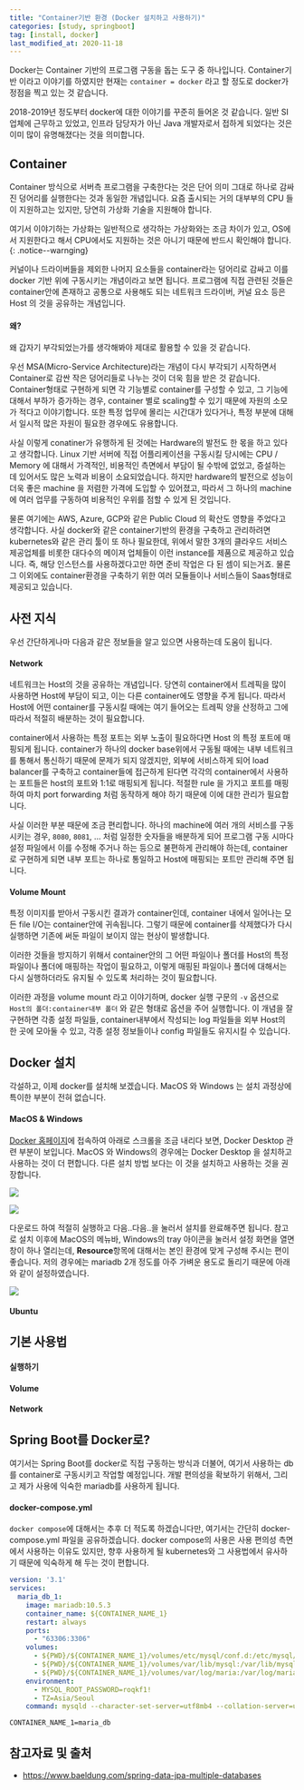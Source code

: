 ```yaml
---
title: "Container기반 환경 (Docker 설치하고 사용하기)"
categories: [study, springboot]
tag: [install, docker]
last_modified_at: 2020-11-18
---
```


Docker는 Container 기반의 프로그램 구동을 돕는 도구 중 하나입니다. Container기반 이라고 이야기를 하였지만 현재는 `container = docker` 라고 할 정도로 docker가 정점을 찍고 있는 것 같습니다. 

2018-2019년 정도부터 docker에 대한 이야기를 꾸준히 들어온 것 같습니다. 일반 SI 업체에 근무하고 있었고, 인프라 담당자가 아닌 Java 개발자로서 접하게 되었다는 것은 이미 많이 유명해졌다는 것을 의미합니다. 

## Container

Container 방식으로 서버측 프로그램을 구축한다는 것은 단어 의미 그대로 하나로 감싸진 덩어리를 실행한다는 것과 동일한 개념입니다. 요즘 출시되는 거의 대부부의 CPU 들이 지원하고는 있지만, 당연히 가상화 기술을 지원해야 합니다. 

여기서 이야기하는 가상화는 일반적으로 생각하는 가상화와는 조금 차이가 있고, OS에서 지원한다고 해서 CPU에서도 지원하는 것은 아니기 때문에 반드시 확인해야 합니다. 
{: .notice--warnging}

커널이나 드라이버들을 제외한 나머지 요소들을 container라는 덩어리로 감싸고 이를 docker 기반 위에 구동시키는 개념이라고 보면 됩니다. 프로그램에 직접 관련된 것들은 container안에 존재하고 공통으로 사용해도 되는 네트워크 드라이버, 커널 요소 등은 Host 의 것을 공유하는 개념입니다.

#### 왜?

왜 갑자기 부각되었는가를 생각해봐야 제대로 활용할 수 있을 것 같습니다. 

우선 MSA(Micro-Service Architecture)라는 개념이 다시 부각되기 시작하면서 Container로 감싼 작은 덩어리들로 나누는 것이 더욱 힘을 받은 것 같습니다. Container형태로 구현하게 되면 각 기능별로 container를 구성할 수 있고, 그 기능에 대해서 부하가 증가하는 경우, container 별로 scaling할 수 있기 때문에 자원의 소모가 적다고 이야기합니다. 또한 특정 업무에 몰리는 시간대가 있다거나, 특정 부분에 대해서 일시적 많은 자원이 필요한 경우에도 유용합니다. 

사실 이렇게 conatiner가 유행하게 된 것에는 Hardware의 발전도 한 몫을 하고 있다고 생각합니다. Linux 기반 서버에 직접 어플리케이션을 구동시킬 당시에는 CPU / Memory 에 대해서 가격적인, 비용적인 측면에서 부담이 될 수밖에 없었고, 증설하는 데 있어서도 많은 노력과 비용이 소요되었습니다. 하지만 hardware의 발전으로 성능이 더욱 좋은 machine 을 저렴한 가격에 도입할 수 있어졌고, 따라서 그 하나의 machine 에 여러 업무를 구동하여 비용적인 우위를 점할 수 있게 된 것입니다. 

물론 여기에는 AWS, Azure, GCP와 같은 Public Cloud 의 확산도 영향을 주었다고 생각합니다. 사실 docker와 같은 container기반의 환경을 구축하고 관리하려면 kubernetes와 같은 관리 툴이 또 하나 필요한데, 위에서 말한 3개의 클라우드 서비스 제공업체를 비롯한 대다수의 메이져 업체들이 이런 instance를 제품으로 제공하고 있습니다. 즉, 해당 인스턴스를 사용하겠다고만 하면 준비 작업은 다 된 셈이 되는거죠. 물론 그 이외에도 container환경을 구축하기 위한 여러 모듈들이나 서비스들이 Saas형태로 제공되고 있습니다.

## 사전 지식

우선 간단하게나마 다음과 같은 정보들을 알고 있으면 사용하는데 도움이 됩니다.

#### Network

네트워크는 Host의 것을 공유하는 개념입니다. 당연히 container에서 트레픽을 많이 사용하면 Host에 부담이 되고, 이는 다른 container에도 영향을 주게 됩니다. 따라서 Host에 어떤 container를 구동시킬 때에는 여기 들어오는 트레픽 양을 산정하고 그에 따라서 적절히 배분하는 것이 필요합니다. 

container에서 사용하는 특정 포트는 외부 노출이 필요하다면 Host 의 특정 포트에 매핑되게 됩니다. container가 하나의 docker base위에서 구동될 때에는 내부 네트워크를 통해서 통신하기 때문에 문제가 되지 않겠지만, 외부에 서비스하게 되어 load balancer를 구축하고 container들에 접근하게 된다면 각각의 container에서 사용하는 포트들은 host의 포트와 1:1로 매핑되게 됩니다. 적절한 rule 을 가지고 포트를 매핑하여 마치 port forwarding 처럼 동작하게 해야 하기 때문에 이에 대한 관리가 필요합니다. 

사실 이러한 부분 때문에 조금 편리합니다. 하나의 machine에 여러 개의 서비스를 구동시키는 경우, `8080`, `8081`, ... 처럼 일정한 숫자들을 배분하게 되어 프로그램 구동 시마다 설정 파일에서 이를 수정해 주거나 하는 등으로 불편하게 관리해야 하는데, container로 구현하게 되면 내부 포트는 하나로 통일하고 Host에 매핑되는 포트만 관리해 주면 됩니다.

#### Volume Mount

특정 이미지를 받아서 구동시킨 결과가 container인데, container 내에서 일어나는 모든 file I/O는 container안에 귀속됩니다. 그렇기 때문에 container를 삭제했다가 다시 실행하면 기존에 써둔 파일이 보이지 않는 현상이 발생합니다. 

이러한 것들을 방지하기 위해서 container안의 그 어떤 파일이나 폴더를 Host의 특정 파일이나 폴더에 매핑하는 작업이 필요하고, 이렇게 매핑된 파일이나 폴더에 대해서는 다시 실행하더라도 유지될 수 있도록 처리하는 것이 필요합니다. 

이러한 과정을 volume mount 라고 이야기하며, docker 실행 구문의 `-v` 옵션으로 `Host의 폴더:container내부 폴더` 와 같은 형태로 옵션을 주어 실행합니다. 이 개념을 잘 구현하면 각종 설정 파일들, container내부에서 작성되는 log 파일들을 외부 Host의 한 곳에 모아둘 수 있고, 각종 설정 정보들이나 config 파일들도 유지시킬 수 있습니다. 

## Docker 설치

각설하고, 이제 docker를 설치해 보겠습니다. MacOS 와 Windows 는 설치 과정상에 특이한 부분이 전혀 없습니다.

#### MacOS & Windows

[Docker 홈페이지](https://www.docker.com/)에 접속하여 아래로 스크롤을 조금 내리다 보면, Docker Desktop 관련 부분이 보입니다. MacOS 와 Windows의 경우에는 Docker Desktop 을 설치하고 사용하는 것이 더 편합니다. 다른 설치 방법 보다는 이 것을 설치하고 사용하는 것을 권장합니다.

![](/assets/images/posts/study/springboot/2020-11-18-install-docker/capture%202020-11-18%20PM%201.38.53.png)

![](/assets/images/posts/study/springboot/2020-11-18-install-docker/capture%202020-11-18%20PM%201.39.58.png)

다운로드 하여 적절히 실행하고 다음..다음..을 눌러서 설치를 완료해주면 됩니다. 참고로 설치 이후에 MacOS의 메뉴바, Windows의 tray 아이콘을 눌러서 설정 화면을 열면 창이 하나 열리는데, **Resource**항목에 대해서는 본인 환경에 맞게 구성해 주시는 편이 좋습니다. 저의 경우에는 mariadb 2개 정도를 아주 가벼운 용도로 돌리기 때문에 아래와 같이 설정하였습니다. 

![](/assets/images/posts/study/springboot/2020-11-18-install-docker/capture%202020-11-18%20PM%201.45.13.png)

#### Ubuntu

## 기본 사용법

#### 실행하기

#### Volume

#### Network

## Spring Boot를 Docker로?

여기서는 Spring Boot를 docker로 직접 구동하는 방식과 더불어, 여기서 사용하는 db를 container로 구동시키고 작업할 예정입니다. 개발 편의성을 확보하기 위해서, 그리고 제가 사용에 익숙한 mariadb를 사용하게 됩니다. 

#### docker-compose.yml

`docker compose`에 대해서는 추후 더 적도록 하겠습니다만, 여기서는 간단히 docker-compose.yml 파일을 공유하겠습니다. docker compose의 사용은 사용 편의성 측면에서 사용하는 이유도 있지만, 향후 사용하게 될 kubernetes와 그 사용법에서 유사하기 때문에 익숙하게 해 두는 것이 편합니다.

```yml
version: '3.1'
services:
  maria_db_1:
    image: mariadb:10.5.3
    container_name: ${CONTAINER_NAME_1}
    restart: always
    ports:
      - "63306:3306"
    volumes:
      - ${PWD}/${CONTAINER_NAME_1}/volumes/etc/mysql/conf.d:/etc/mysql/conf.d:ro
      - ${PWD}/${CONTAINER_NAME_1}/volumes/var/lib/mysql:/var/lib/mysql
      - ${PWD}/${CONTAINER_NAME_1}/volumes/var/log/maria:/var/log/maria
    environment:
      - MYSQL_ROOT_PASSWORD=roqkf1!
      - TZ=Asia/Seoul
    command: mysqld --character-set-server=utf8mb4 --collation-server=utf8mb4_unicode_ci
```

```
CONTAINER_NAME_1=maria_db
```

## 참고자료 및 출처

- <https://www.baeldung.com/spring-data-jpa-multiple-databases>

